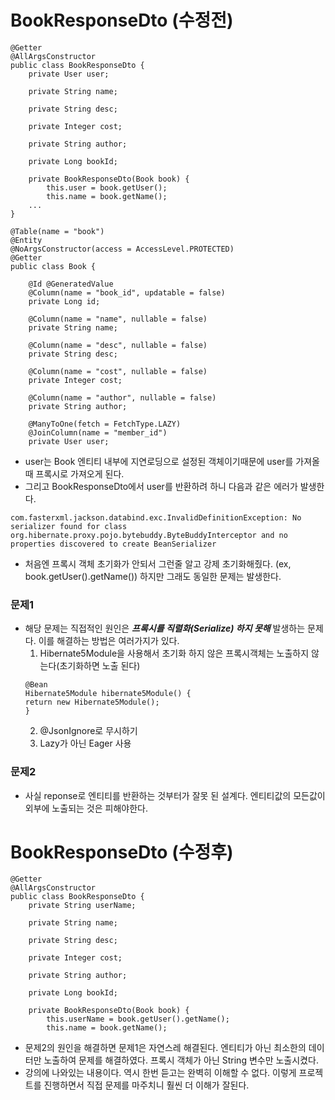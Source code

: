# BookResponseDto (수정전)
```
@Getter
@AllArgsConstructor
public class BookResponseDto {
    private User user;

    private String name;

    private String desc;

    private Integer cost;

    private String author;

    private Long bookId;

    private BookResponseDto(Book book) {
        this.user = book.getUser();
        this.name = book.getName();
    ...
}
```

```
@Table(name = "book")
@Entity
@NoArgsConstructor(access = AccessLevel.PROTECTED)
@Getter
public class Book {

    @Id @GeneratedValue
    @Column(name = "book_id", updatable = false)
    private Long id;

    @Column(name = "name", nullable = false)
    private String name;

    @Column(name = "desc", nullable = false)
    private String desc;

    @Column(name = "cost", nullable = false)
    private Integer cost;

    @Column(name = "author", nullable = false)
    private String author;

    @ManyToOne(fetch = FetchType.LAZY)
    @JoinColumn(name = "member_id")
    private User user;
```

- user는 Book 엔티티 내부에 지연로딩으로 설정된 객체이기때문에 user를 가져올때 프록시로 가져오게 된다.  
- 그리고 BookResponseDto에서 user를 반환하려 하니 다음과 같은 에러가 발생한다.
```
com.fasterxml.jackson.databind.exc.InvalidDefinitionException: No serializer found for class org.hibernate.proxy.pojo.bytebuddy.ByteBuddyInterceptor and no properties discovered to create BeanSerializer
```
- 처음엔 프록시 객체 초기화가 안되서 그런줄 알고 강제 초기화해줬다. (ex, book.getUser().getName()) 하지만 그래도 동일한 문제는 발생한다.

### 문제1
- 해당 문제는 직접적인 원인은 ***프록시를 직렬화(Serialize) 하지 못해*** 발생하는 문제다. 이를 해결하는 방법은 여러가지가 있다.
  1. Hibernate5Module을 사용해서 초기화 하지 않은 프록시객체는 노출하지 않는다(초기화하면 노출 된다)
  ```
  @Bean
  Hibernate5Module hibernate5Module() {
  return new Hibernate5Module();
  }
  ```
  2. @JsonIgnore로 무시하기
  3. Lazy가 아닌 Eager 사용


### 문제2
- 사실 reponse로 엔티티를 반환하는 것부터가 잘못 된 설계다. 엔티티값의 모든값이 외부에 노출되는 것은 피해야한다. 

# BookResponseDto (수정후)
```
@Getter
@AllArgsConstructor
public class BookResponseDto {
    private String userName;

    private String name;

    private String desc;

    private Integer cost;

    private String author;

    private Long bookId;

    private BookResponseDto(Book book) {
        this.userName = book.getUser().getName();
        this.name = book.getName();
```

- 문제2의 원인을 해결하면 문제1은 자연스레 해결된다. 엔티티가 아닌 최소한의 데이터만 노출하여 문제를 해결하였다. 프록시 객체가 아닌 String 변수만 노출시켰다.
- 강의에 나와있는 내용이다. 역시 한번 듣고는 완벽히 이해할 수 없다. 이렇게 프로젝트를 진행하면서 직접 문제를 마주치니 훨씬 더 이해가 잘된다.
